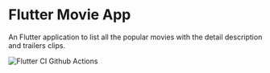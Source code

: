 # Flutter Movie App

An Flutter application to list all the popular movies with the detail description and trailers clips.

![Flutter CI Github Actions](https://github.com/Mohammad-Samir99r)

